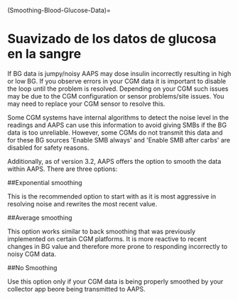 (Smoothing-Blood-Glucose-Data)=

# Suavizado de los datos de glucosa en la sangre

If BG data is jumpy/noisy AAPS may dose insulin incorrectly resulting in high or low BG. If you observe errors in your CGM data it is important to disable the loop until the problem is resolved. Depending on your CGM such issues may be due to the CGM configuration or sensor problems/site issues. You may need to replace your CGM sensor to resolve this.

Some CGM systems have internal algorithms to detect the noise level in the readings and AAPS can use this information to avoid giving SMBs if the BG data is too unreliable. However, some CGMs do not transmit this data and for these BG sources 'Enable SMB always' and 'Enable SMB after carbs' are disabled for safety reasons.

Additionally, as of version 3.2, AAPS offers the option to smooth the data within AAPS. There are three options:

\##Exponential smoothing

This is the recommended option to start with as it is most aggressive in resolving noise and rewrites the most recent value.

\##Average smoothing

This option works similar to back smoothing that was previously implemented on certain CGM platforms. It is more reactive to recent changes in BG value and therefore more prone to responding incorrectly to noisy CGM data.

\##No Smoothing

Use this option only if your CGM data is being properly smoothed by your collector app beore being transmitted to AAPS.
